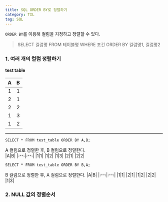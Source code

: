 ```yaml
---
title: SQL ORDER BY로 정렬하기
category: TIL
tag: SQL
---
```

`ORDER BY`를 이용해 컬럼을 지정하고 정렬할 수 있다.

> SELECT 컬럼명 FROM 테이블명 WHERE 조건 ORDER BY 컬럼명1, 컬럼명2

### 1. 여러 개의 컬럼 정렬하기
   
**test table**

|A|B|
|:--:|:--:|
|1|1|
|2|1|
|2|2|
|1|3|
|1|2|

---

```
SELECT * FROM test_table ORDER BY A,B;
```

A 컬럼으로 정렬한 후, B 컬럼으로 정렬한다.   
|A|B|
|:--:|:--:|
|1|1|
|1|2|
|1|3|
|2|1|
|2|2|

```
SELECT * FROM test_table ORDER BY B,A;
```

B 컬럼으로 정렬한 후, A 컬럼으로 정렬한다.
|A|B|
|:--:|:--:|
|1|1|
|2|1|
|1|2|
|2|2|
|1|3|


### 2. NULL 값의 정렬순서
